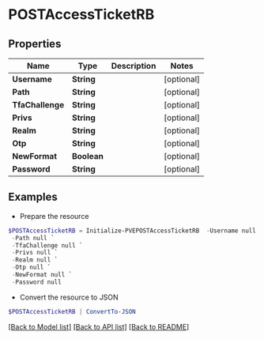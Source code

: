# POSTAccessTicketRB
## Properties

Name | Type | Description | Notes
------------ | ------------- | ------------- | -------------
**Username** | **String** |  | [optional] 
**Path** | **String** |  | [optional] 
**TfaChallenge** | **String** |  | [optional] 
**Privs** | **String** |  | [optional] 
**Realm** | **String** |  | [optional] 
**Otp** | **String** |  | [optional] 
**NewFormat** | **Boolean** |  | [optional] 
**Password** | **String** |  | [optional] 

## Examples

- Prepare the resource
```powershell
$POSTAccessTicketRB = Initialize-PVEPOSTAccessTicketRB  -Username null `
 -Path null `
 -TfaChallenge null `
 -Privs null `
 -Realm null `
 -Otp null `
 -NewFormat null `
 -Password null
```

- Convert the resource to JSON
```powershell
$POSTAccessTicketRB | ConvertTo-JSON
```

[[Back to Model list]](../README.md#documentation-for-models) [[Back to API list]](../README.md#documentation-for-api-endpoints) [[Back to README]](../README.md)


